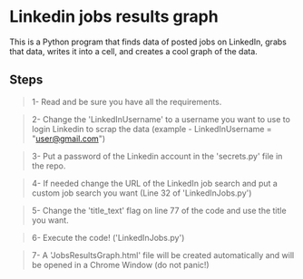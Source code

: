 # Linkedin jobs results graph

This is a Python program that finds data of posted jobs on LinkedIn, grabs that data, writes it into a cell, and creates a cool graph of the data.

## Steps

>1- Read and be sure you have all the requirements.

>2- Change the 'LinkedInUsername' to a username you want to use to login  Linkedin to scrap the data (example - LinkedInUsername = "user@gmail.com")

>3- Put a password of the Linkedin account in the 'secrets.py' file in the repo.

>4- If needed change the URL of the LinkedIn job search and put a custom job search you want (Line 32 of 'LinkedInJobs.py')

>5- Change the 'title_text' flag on line 77 of the code and use the title you want.

>6- Execute the code! ('LinkedInJobs.py')

>7- A 'JobsResultsGraph.html' file will be created automatically and will be opened in a Chrome Window (do not panic!)
